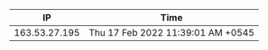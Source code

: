  | IP      | Time |
| ----------- | ----------- |
| 163.53.27.195      | Thu 17 Feb 2022 11:39:01 AM +0545       |
